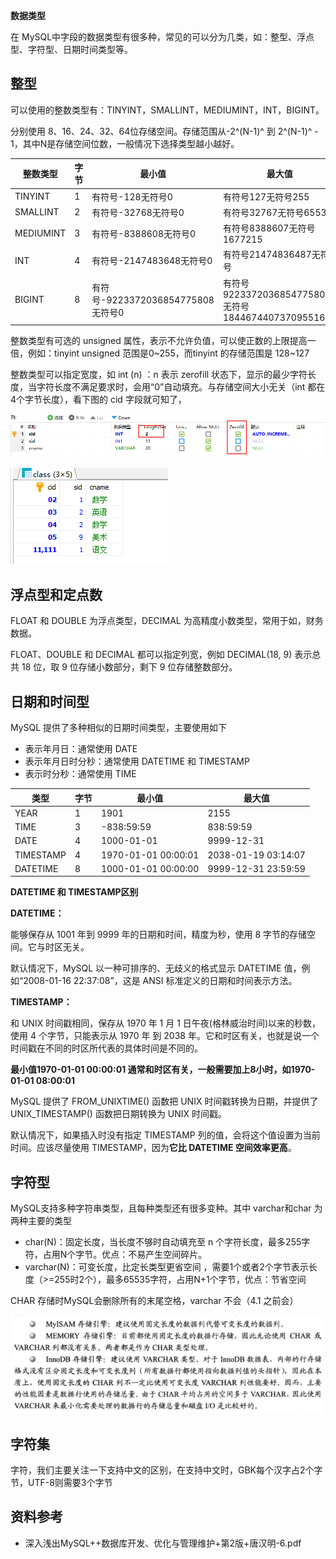 **数据类型**

在 MySQL中字段的数据类型有很多种，常见的可以分为几类，如：整型、浮点型、字符型、日期时间类型等。



## 整型

可以使用的整数类型有：TINYINT，SMALLINT，MEDIUMINT，INT，BIGINT。

分别使用   8、16、24、32、64位存储空间。存储范围从-2^(N-1)^ 到  2^(N-1)^ - 1，其中N是存储空间位数，一般情况下选择类型越小越好。

| 整数类型  | 字节 | 最小值                            | 最大值                                              |
| --------- | ---- | --------------------------------- | --------------------------------------------------- |
| TINYINT   | 1    | 有符号-128无符号0                 | 有符号127无符号255                                  |
| SMALLINT  | 2    | 有符号-32768无符号0               | 有符号32767无符号65535                              |
| MEDIUMINT | 3    | 有符号-8388608无符号0             | 有符号8388607无符号1677215                          |
| INT       | 4    | 有符号-2147483648无符号0          | 有符号21474836487无符号                             |
| BIGINT    | 8    | 有符号-9223372036854775808无符号0 | 有符号9223372036854775807无符号18446744073709551615 |

整数类型有可选的 unsigned 属性，表示不允许负值，可以使正数的上限提高一倍，例如：tinyint unsigned 范围是0~255，而tinyint 的存储范围是 128~127

整数类型可以指定宽度，如 int (n) ：n 表示 zerofill  状态下，显示的最少字符长度，当字符长度不满足要求时，会用“0”自动填充。与存储空间大小无关（int 都在4个字节长度），看下图的 cid 字段就可知了，

![](MySQL数据库-基础篇（3）数据类型/1562926867684.png)

![](MySQL数据库-基础篇（3）数据类型/1562926888780.png)

## 浮点型和定点数

FLOAT 和 DOUBLE 为浮点类型，DECIMAL 为高精度小数类型，常用于如，财务数据。

FLOAT、DOUBLE 和 DECIMAL 都可以指定列宽，例如 DECIMAL(18, 9) 表示总共 18 位，取 9 位存储小数部分，剩下 9 位存储整数部分。



## 日期和时间型

MySQL 提供了多种相似的日期时间类型，主要使用如下

* 表示年月日：通常使用 DATE
* 表示年月日时分秒：通常使用 DATETIME 和 TIMESTAMP
* 表示时分秒：通常使用 TIME

| 类型      | 字节 | 最小值              | 最大值              |
| --------- | ---- | ------------------- | ------------------- |
| YEAR      | 1    | 1901                | 2155                |
| TIME      | 3    | -838:59:59          | 838:59:59           |
| DATE      | 4    | 1000-01-01          | 9999-12-31          |
| TIMESTAMP | 4    | 1970-01-01 00:00:01 | 2038-01-19 03:14:07 |
| DATETIME  | 8    | 1000-01-01 00:00:00 | 9999-12-31 23:59:59 |



**DATETIME 和 TIMESTAMP区别**

**DATETIME：**

能够保存从 1001 年到 9999 年的日期和时间，精度为秒，使用 8 字节的存储空间。它与时区无关。

默认情况下，MySQL 以一种可排序的、无歧义的格式显示 DATETIME 值，例如“2008-01-16 22:37:08”，这是 ANSI 标准定义的日期和时间表示方法。

**TIMESTAMP：**

和 UNIX 时间戳相同，保存从 1970 年 1 月 1 日午夜(格林威治时间)以来的秒数，使用 4 个字节，只能表示从 1970 年 到 2038 年。它和时区有关，也就是说一个时间戳在不同的时区所代表的具体时间是不同的。

**最小值1970-01-01 00:00:01 通常和时区有关，一般需要加上8小时，如1970-01-01 08:00:01**

MySQL 提供了 FROM_UNIXTIME() 函数把 UNIX 时间戳转换为日期，并提供了UNIX_TIMESTAMP() 函数把日期转换为 UNIX 时间戳。

默认情况下，如果插入时没有指定 TIMESTAMP 列的值，会将这个值设置为当前时间。应该尽量使用 TIMESTAMP，因为**它比 DATETIME 空间效率更高**。



## 字符型

MySQL支持多种字符串类型，且每种类型还有很多变种。其中 varchar和char 为两种主要的类型

* char(N)：固定长度，当长度不够时自动填充至 n 个字符长度，最多255字符，占用N个字节。优点：不易产生空间碎片。
* varchar(N)：可变长度，比定长类型更省空间 ，需要1个或者2个字节表示长度（>=255时2个），最多65535字符，占用N+1个字节，优点：节省空间

CHAR 存储时MySQL会删除所有的末尾空格，varchar 不会（4.1 之前会）

![](MySQL数据库-基础篇（3）数据类型/clipboard.png)



## 字符集

字符，我们主要关注一下支持中文的区别，在支持中文时，GBK每个汉字占2个字节，UTF-8则需要3个字节



## 资料参考

* 深入浅出MySQL++数据库开发、优化与管理维护+第2版+唐汉明-6.pdf